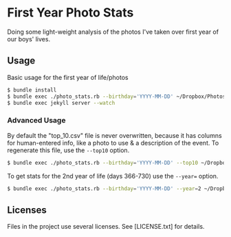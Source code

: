 # First Year Photo Stats

Doing some light-weight analysis of the photos I've taken over first year of our boys' lives.

## Usage

Basic usage for the first year of life/photos

````bash
$ bundle install
$ bundle exec ./photo_stats.rb --birthday='YYYY-MM-DD' ~/Dropbox/Photos/Family\ Photos/
$ bundle exec jekyll server --watch
````

### Advanced Usage

By default the "top_10.csv" file is never overwritten, because it has columns for human-entered info, like a photo to use & a description of the event. To regenerate this file, use the `--top10` option.

````bash
$ bundle exec ./photo_stats.rb --birthday='YYYY-MM-DD' --top10 ~/Dropbox/Photos/Family\ Photos/
````

To get stats for the 2nd year of life (days 366-730) use the `--year=` option.

````bash
$ bundle exec ./photo_stats.rb --birthday='YYYY-MM-DD' --year=2 ~/Dropbox/Photos/Family\ Photos/
````

## Licenses

Files in the project use several licenses. See [LICENSE.txt] for details.